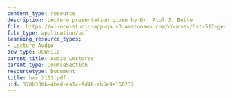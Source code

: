 ```yaml
---
content_type: resource
description: Lecture presentation given by Dr. Atul J. Butte
file: https://ol-ocw-studio-app-qa.s3.amazonaws.com/courses/hst-512-genomic-medicine-spring-2004/370b338b4badea1cfd48ab5e9e160232_hms_3163.pdf
file_type: application/pdf
learning_resource_types:
- Lecture Audio
ocw_type: OCWFile
parent_title: Audio Lectures
parent_type: CourseSection
resourcetype: Document
title: hms_3163.pdf
uid: 370b338b-4bad-ea1c-fd48-ab5e9e160232
---
```

